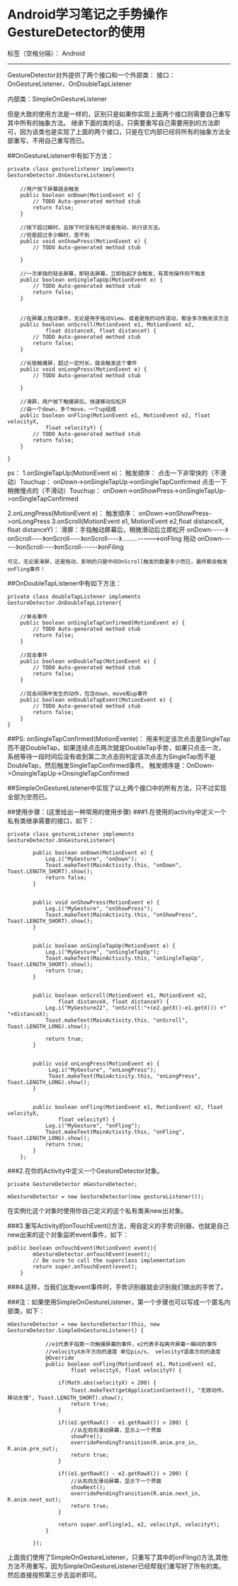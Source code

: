 ﻿# Android学习笔记之手势操作GestureDetector的使用

标签（空格分隔）： Android

---

GestureDetector对外提供了两个接口和一个外部类：
接口：OnGestureListener、OnDoubleTapListener


内部类：SimpleOnGestureListener

但是大致的使用方法是一样的，区别只是如果你实现上面两个接口则需要自己重写其中所有的抽象方法。
继承下面的类的话，只需要重写自己需要用到的方法即可，因为该类也是实现了上面的两个接口，只是在它内部已经将所有的抽象方法全部重写，不用自己重写而已。

##OnGestureListener中有如下方法：

```
private class gesturelistener implements GestureDetector.OnGestureListener{  

    //用户按下屏幕就会触发
    public boolean onDown(MotionEvent e) {  
        // TODO Auto-generated method stub  
        return false;  
    }  
    
    //按下超过瞬时，且按下时没有松开或者拖动，执行该方法。
    //但是超过多少瞬时，查不到
    public void onShowPress(MotionEvent e) {  
        // TODO Auto-generated method stub  
          
    }  
  
    //一次单独的轻击屏幕，即轻击屏幕，立即抬起才会触发，有其他操作则不触发
    public boolean onSingleTapUp(MotionEvent e) {  
        // TODO Auto-generated method stub  
        return false;  
    }  
  
  
    //在屏幕上拖动事件，无论是用手拖动View，或者是拖的动作滚动，都会多次触发该方法
    public boolean onScroll(MotionEvent e1, MotionEvent e2,  
            float distanceX, float distanceY) {  
        // TODO Auto-generated method stub  
        return false;  
    }  
  
    //长按触摸屏，超过一定时长，就会触发这个事件
    public void onLongPress(MotionEvent e) {  
        // TODO Auto-generated method stub  
          
    }  
  
    //滑屛，用户按下触摸屏后，快速移动后松开
    //由一个down，多个move，一个up组成
    public boolean onFling(MotionEvent e1, MotionEvent e2, float velocityX,  
            float velocityY) {  
        // TODO Auto-generated method stub  
        return false;  
    }  
      
}  
```

ps：
1.onSingleTapUp(MotionEvent e)：
触发顺序：
    点击一下非常快的（不滑动）Touchup：
    onDown->onSingleTapUp->onSingleTapConfirmed 
    点击一下稍微慢点的（不滑动）Touchup：
    onDown->onShowPress->onSingleTapUp->onSingleTapConfirmed

2.onLongPress(MotionEvent e)：
触发顺序：
    onDown->onShowPress->onLongPress
3.onScroll(MotionEvent e1, MotionEvent e2,float distanceX, float distanceY)：
 滑屏：手指触动屏幕后，稍微滑动后立即松开
    onDown-----》onScroll----》onScroll----》onScroll----》………----->onFling
    拖动
    onDown------》onScroll----》onScroll------》onFiling

    可见，无论是滑屏，还是拖动，影响的只是中间OnScroll触发的数量多少而已，最终都会触发onFling事件！

##OnDoubleTapListener中有如下方法：
```
private class doubleTapListener implements GestureDetector.OnDoubleTapListener{  
  
    //单击事件
    public boolean onSingleTapConfirmed(MotionEvent e) {  
        // TODO Auto-generated method stub  
        return false;  
    }  
  
    //双击事件
    public boolean onDoubleTap(MotionEvent e) {  
        // TODO Auto-generated method stub  
        return false;  
    }  
  
    //双击间隔中发生的动作，包含down、move和up事件
    public boolean onDoubleTapEvent(MotionEvent e) {  
        // TODO Auto-generated method stub  
        return false;  
    }  
}  
```
##PS:
onSingleTapConfirmed(MotionEvente)：
用来判定该次点击是SingleTap而不是DoubleTap，如果连续点击两次就是DoubleTap手势，如果只点击一次，系统等待一段时间后没有收到第二次点击则判定该次点击为SingleTap而不是DoubleTap，然后触发SingleTapConfirmed事件。
触发顺序是：OnDown->OnsingleTapUp->OnsingleTapConfirmed

##SimpleOnGestureListener中实现了以上两个接口中的所有方法，只不过实现全部为空而已。

##使用步骤：(这里给出一种常用的使用步骤)
###1.在使用的activity中定义一个私有类继承需要的接口，如下：
```
private class gestureListener implements GestureDetector.OnGestureListener{  
  
        public boolean onDown(MotionEvent e) {  
            Log.i("MyGesture", "onDown");     
            Toast.makeText(MainActivity.this, "onDown", Toast.LENGTH_SHORT).show();     
            return false;  
        }  
  
       
        public void onShowPress(MotionEvent e) {  
            Log.i("MyGesture", "onShowPress");     
            Toast.makeText(MainActivity.this, "onShowPress", Toast.LENGTH_SHORT).show();     
        }  
  
      
        public boolean onSingleTapUp(MotionEvent e) {  
            Log.i("MyGesture", "onSingleTapUp");     
            Toast.makeText(MainActivity.this, "onSingleTapUp", Toast.LENGTH_SHORT).show();     
            return true;     
        }  
  
             
        public boolean onScroll(MotionEvent e1, MotionEvent e2,  
                float distanceX, float distanceY) {  
            Log.i("MyGesture22", "onScroll:"+(e2.getX()-e1.getX()) +"   "+distanceX);     
            Toast.makeText(MainActivity.this, "onScroll", Toast.LENGTH_LONG).show();     
              
            return true;     
        }  
  
             
        public void onLongPress(MotionEvent e) {  
             Log.i("MyGesture", "onLongPress");     
             Toast.makeText(MainActivity.this, "onLongPress", Toast.LENGTH_LONG).show();     
        }  
  
             
        public boolean onFling(MotionEvent e1, MotionEvent e2, float velocityX,  
                float velocityY) {  
            Log.i("MyGesture", "onFling");     
            Toast.makeText(MainActivity.this, "onFling", Toast.LENGTH_LONG).show();     
            return true;  
        }  
    }; 
```
###2.在你的Activity中定义一个GestureDetector对象。
```
private GestureDetector mGestureDetector;  

mGestureDetector = new GestureDetector(new gestureListener());
```
在实例化这个对象时使用你自己定义的这个私有类来new出对象。

###3.重写Activity的onTouchEvent()方法，用自定义的手势识别器，也就是自己new出来的这个对象监听event事件，如下：
```
public boolean onTouchEvent(MotionEvent event){   
        mGestureDetector.onTouchEvent(event);  
        // Be sure to call the superclass implementation  
        return super.onTouchEvent(event);  
    }  
```
###4.这样，当我们出发event事件时，手势识别器就会识别我们做出的手势了。

###注：如果使用SimpleOnGestureListener，第一个步骤也可以写成一个匿名内部类，如下：
```
mGestureDetector = new GestureDetector(this, new GestureDetector.SimpleOnGestureListener() {

			//e1代表手指第一次触摸屏幕的事件，e2代表手指离开屏幕一瞬间的事件
			//velocityX水平方向的速度 单位pix/s， velocityY竖直方向的速度
			@Override
			public boolean onFling(MotionEvent e1, MotionEvent e2,
					float velocityX, float velocityY) {
				
				if(Math.abs(velocityX) < 200) {
					Toast.makeText(getApplicationContext(), "无效动作，移动太慢", Toast.LENGTH_SHORT).show();
					return true;
				}
				
				if((e2.getRawX() - e1.getRawX()) > 200) {
					//从左向右滑动屏幕，显示上一个界面
					showPre();
					overridePendingTransition(R.anim.pre_in, R.anim.pre_out);
					return true;
				}
				
				if((e1.getRawX() - e2.getRawX()) > 200) {
					//从右向左滑动屏幕，显示下一个界面
					showNext();
					overridePendingTransition(R.anim.next_in, R.anim.next_out);
					return true;
				}
				
				return super.onFling(e1, e2, velocityX, velocityY);
			}
			
		});
```
上面我们使用了SimpleOnGestureListener，只重写了其中的onFling()方法,其他方法不用重写，因为SimpleOnGestureListener已经帮我们重写好了所有的类。
然后直接按照第三步去监听即可。
